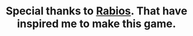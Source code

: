 
<h1 align="center">
   Special thanks to <a href="https://github.com/Rabios" target="_blank">Rabios</a>. That have inspired me to make this game.
</h1>
